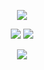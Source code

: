 
<p align="center">
  <img src="https://readme-typing-svg.demolab.com?font=Fira+Code&weight=500&size=24&duration=4000&pause=1000&color=800080&width=435&lines=Code+in+Deep+Purple" />
</p>

<p align="center">
  <img src="https://github-readme-stats.vercel.app/api?username=zuri-ppb&title_color=4B0082&text_color=800080&bg_color=FFFFFF)" />
  <img src="https://github-readme-stats.vercel.app/api/top-langs/?username=zuri-ppb&title_color=4B0082&text_color=800080&bg_color=FFFFFF)" />
</p>

<p align="center">
  <img src="https://skillicons.dev/icons?i=cs,vscode,blender,godot,figma,idea,html,ai,ps,spring,mysql,unity,js&theme=light" />
</p>
